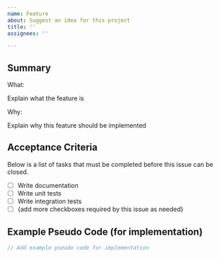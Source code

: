 ```yaml
---
name: Feature
about: Suggest an idea for this project
title: ''
assignees: ''

---
```


## Summary

What:

Explain what the feature is

Why:

Explain why this feature should be implemented

## Acceptance Criteria

Below is a list of tasks that must be completed before this issue can be closed.

- [ ] Write documentation
- [ ] Write unit tests
- [ ] Write integration tests
- [ ] {add more checkboxes required by this issue as needed}

## Example Pseudo Code (for implementation)

```typescript
// Add example pseudo code for implementation
```
